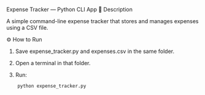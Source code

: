Expense Tracker — Python CLI App
🧩 Description

A simple command-line expense tracker that stores and manages expenses using a CSV file.

⚙️ How to Run

1. Save expense_tracker.py and expenses.csv in the same folder.

2. Open a terminal in that folder.

3. Run:

``` 
    python expense_tracker.py 
```
